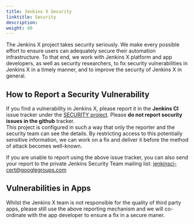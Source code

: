 ```yaml
---
title: Jenkins X Security
linktitle: Security
description:
weight: 40
---
```


The Jenkins X project takes security seriously. We make every possible effort to ensure users can adequately secure their automation infrastructure. 
To that end, we work with Jenkins X platform and app developers, as well as security researchers, to fix security vulnerabilities in Jenkins X in a timely manner, and to improve the security of Jenkins X in general.

## How to Report a Security Vulnerability

If you find a vulnerability in Jenkins X, please report it in the **Jenkins CI** issue tracker under the [SECURITY project](https://issues.jenkins-ci.org/browse/SECURITY). 
Please **do not report security issues in the github** tracker.  
This project is configured in such a way that only the reporter and the security team can see the details.
By restricting access to this potentially sensitive information, we can work on a fix and deliver it before the method of attack becomes well-known.

If you are unable to report using the above issue tracker, you can also send your report to the private Jenkins Security Team mailing list: [jenkinsci-cert@googlegroups.com](mailto:jenkinsci-cert@googlegroups.com)


## Vulnerabilities in Apps

Whilst the Jenkins X team is not responsible for the quality of third party apps, please still use the above reporting mechanism and we will co-ordinate with the app developer to ensure a fix in a secure maner.
